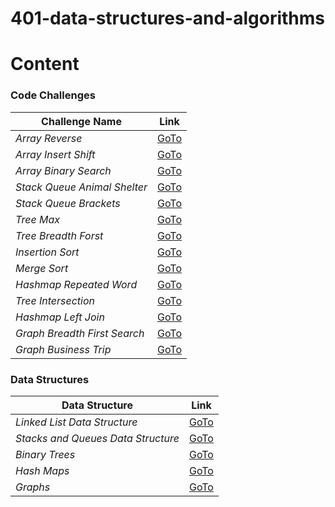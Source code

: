 # 401-data-structures-and-algorithms


# Content

### Code Challenges

| **Challenge Name**| **Link** |
| -----------| ----------- |
| _Array Reverse_| [GoTo](code_challenges/array_reverse/README.md)|
| _Array Insert Shift_| [GoTo](code_challenges/array_insert_shift/README.md)|
| _Array Binary Search_| [GoTo](code_challenges/array-binary-search/README.md)|
| _Stack Queue Animal Shelter_| [GoTo](code_challenges/stack-queue-animal-shelter/README.md)|
| _Stack Queue Brackets_| [GoTo](code_challenges/stack-queue-brackets/README.md)|
| _Tree Max_| [GoTo](code_challenges/tree_max/README.md)|
| _Tree Breadth Forst_| [GoTo](code_challenges/tree_breadth_first/README.md)|
| _Insertion Sort_| [GoTo](code_challenges/insertion_sort/README.md)|
| _Merge Sort_| [GoTo](code_challenges/merge_sort/README.md)|
| _Hashmap Repeated Word_| [GoTo](code_challenges/hashmap_repeated_word/README.md)|
| _Tree Intersection_| [GoTo](code_challenges/tree_intersection/README.md)|
| _Hashmap Left Join_| [GoTo](code_challenges/hashmap_left_join/README.md)|
| _Graph Breadth First Search_| [GoTo](code_challenges/graph_breadth_first_search/README.md)|
| _Graph Business Trip_| [GoTo](code_challenges/graph_business_trip/README.md)|


### Data Structures

| **Data Structure**| **Link** |
| -----------| ----------- |
| _Linked List Data Structure_| [GoTo](data_strtucture/linked_list/linked-list/README.md)|
| _Stacks and Queues Data Structure_| [GoTo](data_strtucture/stacks_and_queues/stack-and-queue/README.md)|
|_Binary Trees_| [GoTo](data_strtucture/trees/README.md)|
|_Hash Maps_| [GoTo](data_strtucture/hash_tables/README.md)|
|_Graphs_| [GoTo](data_strtucture/graphs/README.md)|
